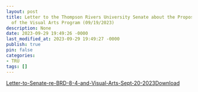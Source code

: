 ```yaml
---
layout: post
title: Letter to the Thompson Rivers University Senate about the Proposed Elimination
  of the Visual Arts Program (09/19/2023)
description: None
date: 2023-09-29 19:49:26 -0000
last_modified_at: 2023-09-29 19:49:27 -0000
publish: true
pin: false
categories:
- TRU
tags: []
---
```

[Letter-to-Senate-re-BRD-8-4-and-Visual-Arts-Sept-20-2023](https://franklinsayre.trubox.ca/wp-content/uploads/sites/1955/2023/09/Letter-to-Senate-re-BRD-8-4-and-Visual-Arts-Sept-20-2023.pdf)[Download](https://franklinsayre.trubox.ca/wp-content/uploads/sites/1955/2023/09/Letter-to-Senate-re-BRD-8-4-and-Visual-Arts-Sept-20-2023.pdf)
